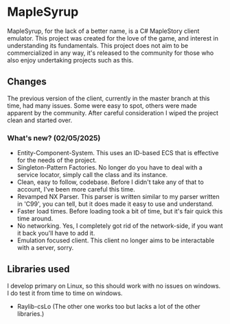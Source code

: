 # MapleSyrup
MapleSyrup, for the lack of a better name, is a C# MapleStory client emulator. 
This project was created for the love of the game, and interest in understanding its fundamentals. 
This project does not aim to be commercialized in any way, it's released to the community for those who also 
enjoy undertaking projects such as this.

## Changes
The previous version of the client, currently in the master branch at this time, had many issues. Some were easy 
to spot, others were made apparent by the community. After careful consideration I wiped the project clean and 
started over.

### What's new? (02/05/2025)
- Entity-Component-System. This uses an ID-based ECS that is effective for the needs of the project.
- Singleton-Pattern Factories. No longer do you have to deal with a service locator, simply call the class and its instance.
- Clean, easy to follow, codebase. Before I didn't take any of that to account, I've been more careful this time.
- Revamped NX Parser. This parser is written similar to my parser written in 'C99', you can tell, but it does made it easy to use and understand.
- Faster load times. Before loading took a bit of time, but it's fair quick this time around.
- No networking. Yes, I completely got rid of the network-side, if you want it back you'll have to add it.
- Emulation focused client. This client no longer aims to be interactable with a server, sorry.

## Libraries used
I develop primary on Linux, so this should work with no issues on windows. I do test it from time to time on windows.
- Raylib-csLo (The other one works too but lacks a lot of the other libraries.)